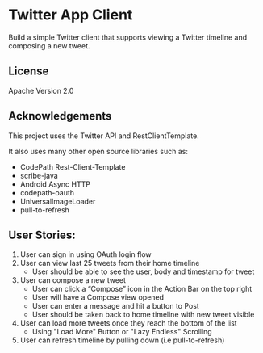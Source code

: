 Twitter App Client
=======================
Build a simple Twitter client that supports viewing a Twitter timeline and composing a new tweet.

## License

Apache Version 2.0


## Acknowledgements

This project uses the Twitter API and RestClientTemplate.

It also uses many other open source libraries such as:
* CodePath Rest-Client-Template
* scribe-java
* Android Async HTTP
* codepath-oauth
* UniversalImageLoader
* pull-to-refresh 


## User Stories:

1.	User can sign in using OAuth login flow
2.	User can view last 25 tweets from their home timeline
    - User should be able to see the user, body and timestamp for tweet
3.	User can compose a new tweet
    - User can click a “Compose” icon in the Action Bar on the top right
    - User will have a Compose view opened
    - User can enter a message and hit a button to Post
    - User should be taken back to home timeline with new tweet visible
4.	User can load more tweets once they reach the bottom of the list
    - Using "Load More" Button or "Lazy Endless" Scrolling
5.	User can refresh timeline by pulling down (i.e pull-to-refresh)
